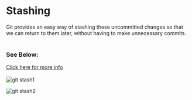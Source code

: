 # Stashing
Git provides an easy way of stashing these uncommitted changes so that we can return to them later, without having to make unnecessary commits.
<br><br>
### See Below:

[Click here for more info](https://www.canva.com/design/DAEPsQa6BFE/uNs08sHSGN1XziSUt1BLHQ/view?utm_content=DAEPsQa6BFE&utm_campaign=designshare&utm_medium=link&utm_source=sharebutton#7)
<br><br>
![git stash1](https://user-images.githubusercontent.com/66732823/194691421-8e8f1abc-4c02-4c02-a148-1a6f32a33087.png)

![git stash2](https://user-images.githubusercontent.com/66732823/194691490-fc2f930a-3ad2-47d9-b802-b6560cb44b5c.png)
